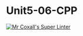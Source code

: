 # Unit5-06-CPP
[![Mr Coxall's Super Linter](https://github.com/ICS3U-C-Programming-Remy-S/Unit5-06-CPP/workflows/Mr%20Coxall's%20Super%20Linter/badge.svg)](https://github.com/ICS3U-C-Programming-Remy-S/Unit5-06-CPP/actions/)
